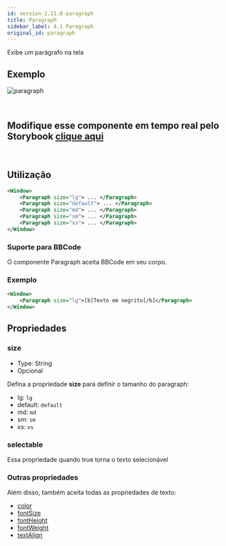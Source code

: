 ```yaml
---
id: version-2.11.0-paragraph
title: Paragraph
sidebar_label: 4.1 Paragraph
original_id: paragraph
---
```


Exibe um parágrafo na tela

## Exemplo

![paragraph](assets/images_components/v2.0.0/paragraph.jpg)

<br>

## Modifique esse componente em tempo real pelo Storybook [clique aqui](https://ame-miniapp-components.calindra.com.br/storybook/?path=/story/textos-paragraph--basic)

<br>

## Utilização

```xml
<Window>
    <Paragraph size="lg"> ... </Paragraph>
    <Paragraph size="default"> ... </Paragraph>
    <Paragraph size="md"> ... </Paragraph>
    <Paragraph size="sm"> ... </Paragraph>
    <Paragraph size="xs"> ... </Paragraph>
</Window>
```

### Suporte para BBCode

O componente Paragraph aceita BBCode em seu corpo.

### Exemplo

```xml
<Window>
    <Paragraph size="lg">[b]Texto em negrito[/b]</Paragraph>
</Window>
```

## Propriedades

### size

- Type: String
- Opcional

Defina a propriedade **size** para definir o tamanho do paragraph:

- lg: `lg`
- default: `default`
- md: `md`
- sm: `sm`
- xs: `xs`

### selectable

Essa propriedade quando true torna o texto selecionável

### Outras propriedades

Além disso, também aceita todas as propriedades de texto:

- [color](colorText.md)
- [fontSize](fontSizes.md)
- [fontHeight](fontHeight.md)
- [fontWeight](fontWeight.md)
- [textAlign](textAlign.md)
